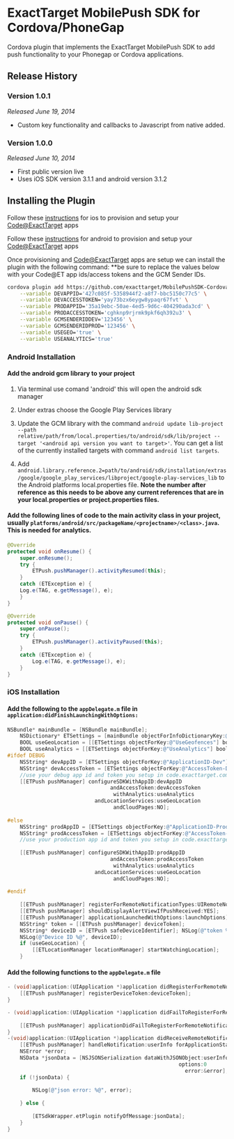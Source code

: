 # ExactTarget MobilePush SDK for Cordova/PhoneGap

Cordova plugin that implements the ExactTarget MobilePush SDK to add push functionality to your Phonegap or Cordova applications.

## Release History

### Version 1.0.1
_Released June 19, 2014_

* Custom key functionality and callbacks to Javascript from native added.

### Version 1.0.0
_Released June 10, 2014_

* First public version live
* Uses iOS SDK version 3.1.1 and android version 3.1.2

## Installing the Plugin

Follow these [instructions](https://code.exacttarget.com/mobilepush/integrating-mobilepush-sdk-your-ios-mobile-app#How) for ios to provision and setup your [Code@ExactTarget](http://code.exacttarget.com) apps

Follow these [instructions](https://code.exacttarget.com/mobilepush/integrating-mobilepush-sdk-your-android-mobile-app#How) for android to provision and setup your [Code@ExactTarget](http://code.exacttarget.com) apps

Once provisioning and [Code@ExactTarget](http://code.exacttarget.com) apps are setup we can install the plugin with the following command:
**be sure to replace the values below with your Code@ET app ids/access tokens and the GCM Sender IDs.

```Bash
cordova plugin add https://github.com/exacttarget/MobilePushSDK-CordovaPlugin \
	--variable DEVAPPID='427c085f-5358944f2-a8f7-bbc5150c77c5' \
	--variable DEVACCESSTOKEN='yay73bzx6eygw8ypaqr67fvt' \
	--variable PRODAPPID='35a19ebc-50ae-4ed5-9d6c-404290ada3cd' \
	--variable PRODACCESSTOKEN='cghknp9rjrmk9pkf6qh392u3' \
	--variable GCMSENDERIDDEV='123456' \
	--variable GCMSENDERIDPROD='123456' \
	--variable USEGEO='true' \
	--variable USEANALYTICS='true'
```

### Android Installation

#### Add the android gcm library to your project

1. Via terminal use comand 'android' this will open the android sdk manager

2. Under extras choose the Google Play Services library

3. Update the GCM library with the command ```android update lib-project --path relative/path/from/local.properties/to/android/sdk/lib/project --target '<android api version you want to target>'```. You can get a list of the currently installed targets with command ```android list targets```.

4. Add ```android.library.reference.2=path/to/android/sdk/installation/extras/google/google_play_services/libproject/google-play-services_lib``` to the Android platforms local.properties file.
 **Note the number after reference as this needs to be above any current references that are in your local.properties or project.properties files.**

#### Add the following lines of code to the main activity class in your project, usually ```platforms/android/src/packageName/<projectname>/<class>.java```. This is needed for analytics.

```java
@Override 
protected void onResume() {
	super.onResume(); 
	try {
		ETPush.pushManager().activityResumed(this); 
	}
	catch (ETException e) { 
	Log.e(TAG, e.getMessage(), e);
	}
} 

@Override
protected void onPause() { 
	super.onPause();
	try { 
		ETPush.pushManager().activityPaused(this);
	} 
	catch (ETException e) {
		Log.e(TAG, e.getMessage(), e); 
	}
}
```

### iOS Installation

#### Add the following to the ```appDelegate.m``` file in ```application:didFinishLaunchingWithOptions:```

```objective-c
NSBundle* mainBundle = [NSBundle mainBundle];
    NSDictionary* ETSettings = [mainBundle objectForInfoDictionaryKey:@"ETAppSettings"];
    BOOL useGeoLocation = [[ETSettings objectForKey:@"UseGeofences"] boolValue];
    BOOL useAnalytics = [[ETSettings objectForKey:@"UseAnalytics"] boolValue];
#ifdef DEBUG
    NSString* devAppID = [ETSettings objectForKey:@"ApplicationID-Dev"];
    NSString* devAccessToken = [ETSettings objectForKey:@"AccessToken-Dev"];
    //use your debug app id and token you setup in code.exacttarget.com here
    [[ETPush pushManager] configureSDKWithAppID:devAppID
                                 andAccessToken:devAccessToken
                                  withAnalytics:useAnalytics
                            andLocationServices:useGeoLocation
                                  andCloudPages:NO];
    
#else
    NSString* prodAppID = [ETSettings objectForKey:@"ApplicationID-Prod"];
    NSString* prodAccessToken = [ETSettings objectForKey:@"AccessToken-Prod"];
    //use your production app id and token you setup in code.exacttarget.com here
    
    [[ETPush pushManager] configureSDKWithAppID:prodAppID
                                 andAccessToken:prodAccessToken
                                  withAnalytics:useAnalytics
                            andLocationServices:useGeoLocation
                                  andCloudPages:NO];
    
#endif
    
    [[ETPush pushManager] registerForRemoteNotificationTypes:UIRemoteNotificationTypeAlert|UIRemoteNotificationTypeBadge| UIRemoteNotificationTypeSound];
    [[ETPush pushManager] shouldDisplayAlertViewIfPushReceived:YES];
    [[ETPush pushManager] applicationLaunchedWithOptions:launchOptions];
    NSString* token = [[ETPush pushManager] deviceToken];
    NSString* deviceID = [ETPush safeDeviceIdentifier]; NSLog(@"token %@", token);
    NSLog(@"Device ID %@", deviceID);
    if (useGeoLocation) {
        [[ETLocationManager locationManager] startWatchingLocation]; 
    }
```

#### Add the following functions to the ```appDelegate.m``` file

```objective-c
- (void)application:(UIApplication *)application didRegisterForRemoteNotificationsWithDeviceToken:(NSData *)deviceToken {
    [[ETPush pushManager] registerDeviceToken:deviceToken];
}

- (void)application:(UIApplication *)application didFailToRegisterForRemoteNotificationsWithError:(NSError *)error {
    
    [[ETPush pushManager] applicationDidFailToRegisterForRemoteNotificationsWithError:error];
}
-(void)application:(UIApplication *)application didReceiveRemoteNotification:(NSDictionary *)userInfo {
    [[ETPush pushManager] handleNotification:userInfo forApplicationState:application.applicationState];
    NSError *error;
    NSData *jsonData = [NSJSONSerialization dataWithJSONObject:userInfo
                                                       options:0
                                                         error:&error];
    if (!jsonData) {
        
        NSLog(@"json error: %@", error);
        
    } else {
        
        [ETSdkWrapper.etPlugin notifyOfMessage:jsonData];
    }
}
```





